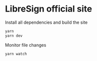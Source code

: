 # LibreSign official site

Install all dependencies and build the site

```bash
yarn
yarn dev
```

Monitor file changes

```bash
yarn watch
```